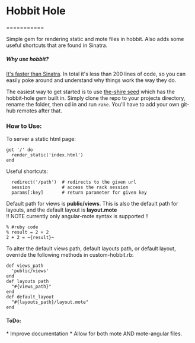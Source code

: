 # Hobbit Hole
===========

Simple gem for rendering static and mote files in hobbit.
Also adds some useful shortcuts that are found in Sinatra.

<h5>Why use hobbit?</h5>
<p><a href="https://github.com/luislavena/bench-micro">It's faster than Sinatra</a>. In total it's less than 200 lines of code, so you can easily poke around and understand why things work the way they do.</p>

The easiest way to get started is to use <a href="https://github.com/ErikAGriffin/the-shire">the-shire seed</a> which has the hobbit-hole gem built in. Simply clone the repo to your projects directory, rename the folder, then cd in and run `rake`. You'll have to add your own git-hub remotes after that.

<h3>How to Use:</h3>

To server a static html page:
```
get '/' do
  render_static('index.html')
end
```
Useful shortcuts:
```
  redirect('/path')  # redirects to the given url
  session            # access the rack session
  params[:key]       # return parameter for given key
```

Default path for views is <b>public/views</b>. This is also the default path for layouts, and the default layout is <b>layout.mote</b><br />
!! NOTE currently only angular-mote syntax is supported !!
```
% #ruby code
% result = 2 + 2
2 + 2 = ~{result}~
```

To alter the default views path, default layouts path, or default layout, override the following methods in custom-hobbit.rb:
```
def views_path
  'public/views'
end
def layouts path
  "#{views_path}"
end
def default_layout
  "#{layouts_path}/layout.mote"
end
```



<h4>ToDo:</h4>
* Improve documentation
* Allow for both mote AND mote-angular files.
